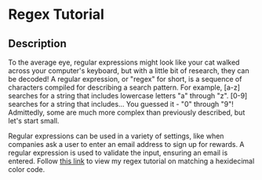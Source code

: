 # Regex Tutorial

## Description

To the average eye, regular expressions might look like your cat walked across your computer's keyboard, but with a little bit of research, they can be decoded! A regular expression, or "regex" for short, is a sequence of characters compiled for describing a search pattern. For example, [a-z] searches for a string that includes lowercase letters "a" through "z". [0-9] searches for a string that includes... You guessed it - "0" through "9"! Admittedly, some are much more complex than previously described, but let's start small.

Regular expressions can be used in a variety of settings, like when companies ask a user to enter an email address to sign up for rewards. A regular expression is used to validate the input, ensuring an email is entered. Follow [this link](https://gist.github.com/miamauro/b1f26102b757cc305c9faa6a9dd4f36f) to view my regex tutorial on matching a hexidecimal color code.
